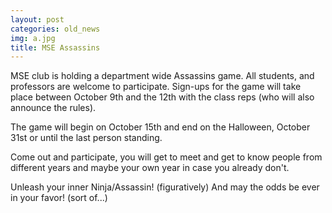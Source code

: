 ```yaml
---
layout: post
categories: old_news
img: a.jpg
title: MSE Assassins
---
```


MSE club is holding a department wide Assassins game. All students, and professors are welcome to participate. Sign-ups for the game will take place between October 9th and the 12th with the class reps (who will also announce the rules).

<!-- more -->

The game will begin on October 15th and end on the Halloween, October 31st or until the last person standing.

Come out and participate, you will get to meet and get to know people from different years and maybe your own year in case you already don't.

Unleash your inner Ninja/Assassin! (figuratively) And may the odds be ever in your favor! (sort of...)

